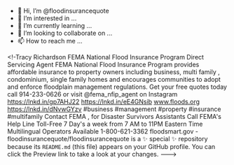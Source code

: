 - 👋 Hi, I’m @floodinsurancequote
- 👀 I’m interested in ...
- 🌱 I’m currently learning ...
- 💞️ I’m looking to collaborate on ...
- 📫 How to reach me ...

<!-Tracy Richardson FEMA National Flood Insurance Program Direct Servicing Agent   FEMA National Flood Insurance Program provides affordable insurance to property owners including business, multi family , condominium, single family homes and encourages communities to adopt and enforce floodplain management regulations.  Get your free quotes today call   914-233-0626 or visit   @fema_nfip_agent on Instagram   https://lnkd.in/gp7AHJ22   https://lnkd.in/eE4GNsib    www.floods.org   https://lnkd.in/dNvwGYzv   #business #management #property #insurance #multifamily   Contact FEMA , for Disaster Survivors   Assistants   Call FEMA's Help Line Toll-Free 7 Day's a   week from 7 AM to 11PM Eastern Time  Multilingual Operators Available   1-800-621-3362  floodsmart.gov -
floodinsurancequote/floodinsurancequote is a ✨ special ✨ repository because its `README.md` (this file) appears on your GitHub profile.
You can click the Preview link to take a look at your changes.
--->
